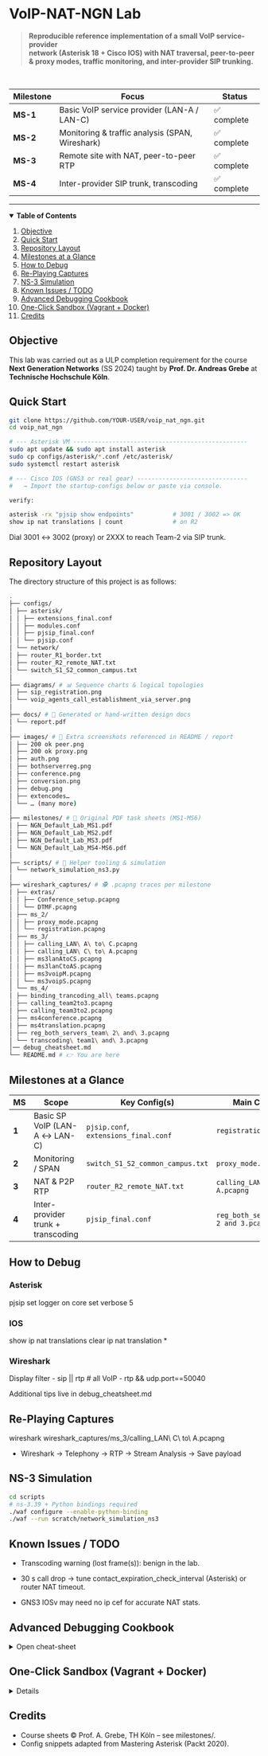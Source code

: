 # VoIP-NAT-NGN Lab

> **Reproducible reference implementation of a small VoIP service-provider  
> network (Asterisk 18 + Cisco IOS) with NAT traversal, peer-to-peer & proxy
> modes, traffic monitoring, and inter-provider SIP trunking.**

&nbsp;

| Milestone | Focus | Status |
|-----------|-------|--------|
| **MS-1** | Basic VoIP service provider (LAN-A / LAN-C) | ✅ complete |
| **MS-2** | Monitoring & traffic analysis (SPAN, Wireshark) | ✅ complete |
| **MS-3** | Remote site with NAT, peer-to-peer RTP | ✅ complete |
| **MS-4** | Inter-provider SIP trunk, transcoding | ✅ complete |

---

<details open>
<summary><strong>Table of Contents</strong></summary>

1. [Objective](#objective)  
2. [Quick Start](#quick-start)  
3. [Repository Layout](#repository-layout)  
4. [Milestones at a Glance](#milestones-at-a-glance)  
5. [How to Debug](#how-to-debug)  
6. [Re-Playing Captures](#re-playing-captures)  
7. [NS-3 Simulation](#ns-3-simulation)  
8. [Known Issues / TODO](#known-issues--todo)
9. [Advanced Debugging Cookbook](#advanced-debugging-cookbook)
10. [One-Click Sandbox (Vagrant + Docker)](#one-click-sandbox)
11. [Credits](#credits)
</details>

## Objective

This lab was carried out as a ULP completion requirement for the course **Next Generation Networks** (SS 2024) taught by **Prof. Dr. Andreas Grebe** at **Technische Hochschule Köln**.

## Quick Start
```bash
git clone https://github.com/YOUR-USER/voip_nat_ngn.git
cd voip_nat_ngn

# --- Asterisk VM -------------------------------------------------
sudo apt update && sudo apt install asterisk
sudo cp configs/asterisk/*.conf /etc/asterisk/
sudo systemctl restart asterisk

# --- Cisco IOS (GNS3 or real gear) -------------------------------
#   → Import the startup-configs below or paste via console.

verify:

asterisk -rx "pjsip show endpoints"           # 3001 / 3002 => OK
show ip nat translations | count              # on R2
```
Dial 3001 ↔ 3002 (proxy) or 2XXX to reach Team-2 via SIP trunk.

## Repository Layout  

The directory structure of this project is as follows:
```bash
.
├── configs/
│ ├── asterisk/
│ │ ├── extensions_final.conf
│ │ ├── modules.conf
│ │ ├── pjsip_final.conf
│ │ └── pjsip.conf
│ └── network/
│ ├── router_R1_border.txt
│ ├── router_R2_remote_NAT.txt
│ └── switch_S1_S2_common_campus.txt
│
├── diagrams/ # 📊 Sequence charts & logical topologies
│ ├── sip_registration.png
│ └── voip_agents_call_establishment_via_server.png
│
├── docs/ # 📑 Generated or hand-written design docs
│ └── report.pdf
│
├── images/ # 📸 Extra screenshots referenced in README / report
│ ├── 200 ok peer.png
│ ├── 200 ok proxy.png
│ ├── auth.png
│ ├── bothserverreg.png
│ ├── conference.png
│ ├── conversion.png
│ ├── debug.png
│ ├── extencodes…
│ └── … (many more)
│
├── milestones/ # 🎯 Original PDF task sheets (MS1-MS6)
│ ├── NGN_Default_Lab_MS1.pdf
│ ├── NGN_Default_Lab_MS2.pdf
│ ├── NGN_Default_Lab_MS3.pdf
│ └── NGN_Default_Lab_MS4-MS6.pdf
│
├── scripts/ # 🐍 Helper tooling & simulation
│ └── network_simulation_ns3.py
│
├── wireshark_captures/ # 🕵️ .pcapng traces per milestone
│ ├── extras/
│ │ ├── Conference_setup.pcapng
│ │ └── DTMF.pcapng
│ ├── ms_2/
│ │ ├── proxy_mode.pcapng
│ │ └── registration.pcapng
│ ├── ms_3/
│ │ ├── calling_LAN\ A\ to\ C.pcapng
│ │ ├── calling_LAN\ C\ to\ A.pcapng
│ │ ├── ms3lanAtoCS.pcapng
│ │ ├── ms3lanCtoAS.pcapng
│ │ ├── ms3voipM.pcapng
│ │ └── ms3voipS.pcapng
│ └── ms_4/
│ ├── binding_trancoding_all\ teams.pcapng
│ ├── calling_team2to3.pcapng
│ ├── calling_team3to2.pcapng
│ ├── ms4conference.pcapng
│ ├── ms4translation.pcapng
│ ├── reg_both_servers_team\ 2\ and\ 3.pcapng
│ └── transcoding\ team1\ and\ 3.pcapng
│── debug_cheatsheet.md
└── README.md # 👉 You are here

```


## Milestones at a Glance

| MS    | Scope                              | Key Config(s)                         | Main Capture                           |
| ----- | ---------------------------------- | ------------------------------------- | -------------------------------------- |
| **1** | Basic SP VoIP (LAN-A ↔ LAN-C)      | `pjsip.conf`, `extensions_final.conf` | `registration.pcapng`                  |
| **2** | Monitoring / SPAN                  | `switch_S1_S2_common_campus.txt`      | `proxy_mode.pcapng`                    |
| **3** | NAT & P2P RTP                      | `router_R2_remote_NAT.txt`            | `calling_LAN C to A.pcapng`            |
| **4** | Inter-provider trunk + transcoding | `pjsip_final.conf`                    | `reg_both_servers_team 2 and 3.pcapng` |

## How to Debug

### Asterisk
pjsip set logger on
core set verbose 5

### IOS
show ip nat translations
clear ip nat translation *

### Wireshark
Display filter  -  sip || rtp           # all VoIP
                 -  rtp && udp.port==50040
                 
Additional tips live in debug_cheatsheet.md

## Re-Playing Captures

wireshark wireshark_captures/ms_3/calling_LAN\ C\ to\ A.pcapng
- Wireshark → Telephony → RTP → Stream Analysis → Save payload

## NS-3 Simulation

```bash
cd scripts
# ns-3.39 + Python bindings required
./waf configure --enable-python-binding
./waf --run scratch/network_simulation_ns3
```
## Known Issues / TODO

- Transcoding warning (lost frame(s)): benign in the lab.

- 30 s call drop → tune contact_expiration_check_interval (Asterisk) or router NAT timeout.

- GNS3 IOSv may need no ip cef for accurate NAT stats.

## Advanced Debugging Cookbook

<details>
<summary>Open cheat-sheet</summary>

### SIP Torture Tests
| Goal | Command |
|------|---------|
| Flood UA with malformed INVITEs | `sipp -sf uac_invite_fuzz.xml 10.3.0.2 -r 50 -m 1000` |
| Check authentication replay-attack handling | `sipp -sf auth_replay.xml -auth_md5 3001:password 10.3.0.2` |

*Logs to watch*  
```bash
asterisk -rx "logger rotate"
tail -F /var/log/asterisk/full | grep -Ei 'AUTH|RESPOND'
```

### RTP Clock-Drift & Jitter
```bash
# Capture 5 s audio from active stream
rtpdump -F dump rtp@10.3.0.3/50040 > trace.rtp
rtpplay trace.rtp | \
   tshark -V - | grep -E 'Timestamp|Sequence'
```
ΔTimestamp / ΔSeq should remain ~20 ms / 1; large spikes ⇒ clock mismatch.

### IOS Packet-Level Tracing
```bash
conf t
interface g0/0/1
 ip packet-tracer input udp 10.3.2.3 50040 10.3.0.3 50040 detail
end
```
Shows the entire CEF path, NAT look-ups, ACL hits and drops.
</details>

## One-Click Sandbox (Vagrant + Docker)

<details>

```bash
### 1. Bring up two “routers” (VyOS) + one Asterisk container
cd reproducible_lab/
vagrant up         # pulls boxes & boots

### 2. SSH into Asterisk VM, copy configs
vagrant ssh asterisk
sudo cp /vagrant/configs/asterisk/*.conf /etc/asterisk/
sudo systemctl restart asterisk

### 3. Inject Cisco configs into VyOS (native syntax already converted)
vagrant ssh router_r1  # or router_r2
configure
load /vagrant/configs/network/router_R1_border.vyos
commit && save
```
</details>


## Credits

- Course sheets © Prof. A. Grebe, TH Köln – see milestones/.
- Config snippets adapted from Mastering Asterisk (Packt 2020).
